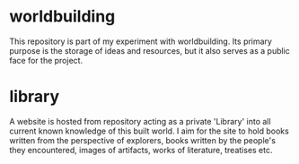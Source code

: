 # worldbuilding
This repository is part of my experiment with worldbuilding. Its primary purpose is the storage of ideas and resources, but it also serves as a public face for the project.
# library
A website is hosted from repository acting as a private 'Library' into all current known knowledge of this built world. I aim for the site to hold books written from the perspective of explorers, books written by the people's they encountered, images of artifacts, works of literature, treatises etc.
